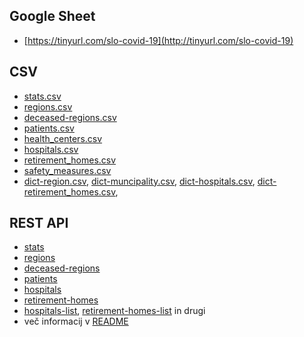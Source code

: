 ## Google Sheet

- [https://tinyurl.com/slo-covid-19](http://tinyurl.com/slo-covid-19)

## CSV

- [stats.csv](https://github.com/slo-covid-19/data/blob/master/csv/stats.csv)
- [regions.csv](https://github.com/slo-covid-19/data/blob/master/csv/regions.csv)
- [deceased-regions.csv](https://github.com/slo-covid-19/data/blob/master/csv/deceased-regions.csv)
- [patients.csv](https://github.com/slo-covid-19/data/blob/master/csv/patients.csv)
- [health_centers.csv](https://github.com/slo-covid-19/data/blob/master/csv/health_centers.csv)
- [hospitals.csv](https://github.com/slo-covid-19/data/blob/master/csv/hospitals.csv)
- [retirement_homes.csv](https://github.com/slo-covid-19/data/blob/master/csv/retirement_homes.csv)
- [safety_measures.csv](https://github.com/slo-covid-19/data/blob/master/csv/safety_measures.csv)
- [dict-region.csv](https://github.com/slo-covid-19/data/blob/master/csv/dict-region.csv), [dict-muncipality.csv](https://github.com/slo-covid-19/data/blob/master/csv/dict-municipality.csv), [dict-hospitals.csv](https://github.com/slo-covid-19/data/blob/master/csv/dict-hospitals.csv), [dict-retirement_homes.csv](https://github.com/slo-covid-19/data/blob/master/csv/dict-retirement_homes.csv), 

## REST API
- [stats](https://covid19.rthand.com/api/stats)
- [regions](https://covid19.rthand.com/api/regions)
- [deceased-regions](https://covid19.rthand.com/api/deceased-regions)
- [patients](https://covid19.rthand.com/api/patients)
- [hospitals](https://covid19.rthand.com/api/hospitals)
- [retirement-homes](https://covid19.rthand.com/api/retirement-homes)
- [hospitals-list](https://covid19.rthand.com/api/hospitals-list), [retirement-homes-list](https://covid19.rthand.com/api/retirement-homes-list) in drugi
- več informacij v [README](https://github.com/slo-covid-19/data-api/blob/master/README.md)



